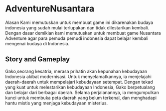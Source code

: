 # AdventureNusantara
Alasan Kami memutuskan untuk membuat game ini dikarenakan budaya indonesia
yang sudah mulai terlupakan dan tidak dilestarikan kembali. Dengan dasar
demikian kami memutuskan untuk membuat game Nusantara Adventure agar
para pemuda pemudi indonesia dapat belajar kembali mengenai budaya di
Indonesia.

## Story and Gameplay
Gako,seorang kesatria, merasa prihatin akan kepunahan kebudayaan Indonesia
akibat modernisasi. Untuk menyelamatkannya, ia menjelajahi daerah-daerah
untuk mempelajari kebudayaan setempat. Dengan tekad yang kuat untuk
melestarikan kebudayaan Indonesia, Gako berpetualang dan belajar dari
berbagai daerah. Selama perjalanannya, ia mengumpulkan kunci untuk
membuka peta daerah yang belum terkenal, dan menghadapi hantu mistis yang
menjaga kebudayaan misterius.



